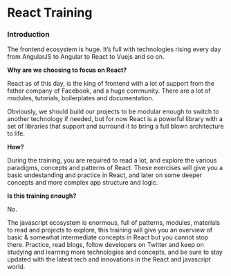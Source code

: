 # React Training
### Introduction
The frontend ecosystem is huge. It’s full with technologies rising every day from AngularJS to Angular to React to Vuejs and so on.

<b>Why are we choosing to focus on React?</b>

React as of this day, is the king of frontend with a lot of support from the father company of Facebook, and a huge community. There are a lot of modules, tutorials, boilerplates and documentation.

Obviously, we should build our projects to be modular enough to switch to another technology if needed, but for now React is a powerful library with a set of libraries that support and surround it to bring a full blown architecture to life.

<b>How?</b>

During the training, you are required to read a lot, and explore the various paradigms, concepts and patterns of React.
These exercises will give you a basic undestanding and practice in React, and later on some deeper concepts and more complex app structure and logic.

<b>Is this training enough?</b>

No.

The javascript ecosystem is enormous, full of patterns, modules, materials to read and projects to explore, this training will give you an overview of basic & somewhat intermediate concepts in React but you cannot stop there. Practice, read blogs, follow developers on Twitter and keep on studying and learning more technologies and concepts, and be sure to stay updated with the latest tech and innovations in the React and javascript world.
